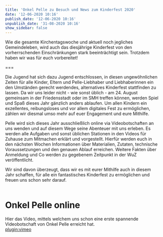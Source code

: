 ```yaml
---
title: 'Onkel Pelle zu Besuch und News zum Kinderfest 2020'
date: '12-06-2020 10:16'
publish_date: '12-06-2020 10:16'
unpublish_date: '31-08-2020 10:16'
show_sidebar: false
---
```


Wie die gesamte Kirchentagswoche und aktuell noch jegliches Gemeindeleben, wird auch das diesjährige Kinderfest von den vorherrschenden Einschränkungen stark beeinträchtigt sein. Trotzdem haben wir was für euch vorbereitet!

===

Die Jugend hat sich dazu Jugend entschlossen, in diesen ungewöhnlichen Zeiten für alle Kinder, Eltern und Pelle-Liebhaber und Liebhaberinnen ein den Umständen gerecht werdendes, alternatives Kinderfest stattfinden zu lassen.
Da wir uns leider nicht - wie sonst üblich - am 24. August gemeinsam in der Friedensstadt oder im SMH treffen können, werden Spiel und Spaß dieses Jahr gänzlich anders ablaufen. Um allen Kindern ein exzellentes, reibungsloses und vor allem digitales Fest zu ermöglichen, zählen wir diesmal umso mehr auf euer Engagement und eure Mithilfe.

Pelle wird sich dieses Jahr ausschließlich online via Videobotschaften an uns wenden und auf diesem Wege seine Abenteuer mit uns erleben.
Es werden alle Aufgaben und sonst üblichen Stationen in den Videos für Zuhause zum Mitmachen erklärt und vorgestellt. Hierfür werden euch in den nächsten Wochen Informationen über Materialien, Zutaten, technische Voraussetzungen und den genauen Ablauf erreichen. Weitere Fakten über Anmeldung und Co werden zu gegebenem Zeitpunkt in der WuZ veröffentlicht.

Wir sind davon überzeugt, dass wir es mit eurer Mithilfe auch in diesem Jahr schaffen, für alle ein fantastisches Kinderfest zu ermöglichen und freuen uns schon sehr darauf.
<br><br>
# Onkel Pelle online
Hier das Video, mittels welchem uns schon eine erste spannende Videobotschaft von Onkel Pelle erreicht hat.
<br>[plugin:vimeo](https://vimeo.com/426498740)
